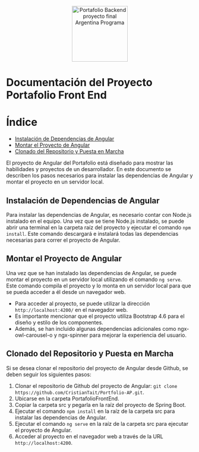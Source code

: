 <p align="center">
  <img width="150" src="https://cristiantait.com/imgAP/logo.png" alt="Portafolio Backend proyecto final Argentina Programa">
</p>
<h1>Documentación del Proyecto Portafolio Front End</h1>
<h1>Índice</h1>
<ul>
  <li><a href="#instalacion-dependencias">Instalación de Dependencias de Angular</a></li>
  <li><a href="#montar-proyecto">Montar el Proyecto de Angular</a></li>
  <li><a href="#clonado-repositorio">Clonado del Repositorio y Puesta en Marcha</a></li>
</ul>
<p>El proyecto de Angular del Portafolio está diseñado para mostrar las habilidades y proyectos de un desarrollador. En este documento se describen los pasos necesarios para instalar las dependencias de Angular y montar el proyecto en un servidor local.</p>

<h2 id="instalacion-dependencias">Instalación de Dependencias de Angular</h2>

<p>Para instalar las dependencias de Angular, es necesario contar con Node.js instalado en el equipo. Una vez que se tiene Node.js instalado, se puede abrir una terminal en la carpeta raíz del proyecto y ejecutar el comando <code>npm install</code>. Este comando descargará e instalará todas las dependencias necesarias para correr el proyecto de Angular.</p>

<h2 id="montar-proyecto">Montar el Proyecto de Angular</h2>
<p>Una vez que se han instalado las dependencias de Angular, se puede montar el proyecto en un servidor local utilizando el comando <code>ng serve</code>. Este comando compila el proyecto y lo monta en un servidor local para que se pueda acceder a él desde un navegador web.</p>
<ul>
<li>Para acceder al proyecto, se puede utilizar la dirección <code>http://localhost:4200/</code> en el navegador web.</li>
<li>Es importante mencionar que el proyecto utiliza Bootstrap 4.6 para el diseño y estilo de los componentes.</li>
<li>Además, se han incluido algunas dependencias adicionales como ngx-owl-carousel-o y ngx-spinner para mejorar la experiencia del usuario.</li>
</ul>

<h2 id="clonado-repositorio">Clonado del Repositorio y Puesta en Marcha</h2>
<p>Si se desea clonar el repositorio del proyecto de Angular desde Github, se deben seguir los siguientes pasos:</p>
<ol>
<li>Clonar el repositorio de Github del proyecto de Angular: <code>git clone https://github.com/CristianTait/Portfolio-AP.git</code>.</li>
<li>Ubicarse en la carpeta PortafolioFrontEnd.</li>
<li>Copiar la carpeta src y pegarla en la raíz del proyecto de Spring Boot.</li>
<li>Ejecutar el comando <code>npm install</code> en la raíz de la carpeta src para instalar las dependencias de Angular.</li>
<li>Ejecutar el comando <code>ng serve</code> en la raíz de la carpeta src para ejecutar el proyecto de Angular.</li>
<li>Acceder al proyecto en el navegador web a través de la URL <code>http://localhost:4200</code>.</li>
</ol>
